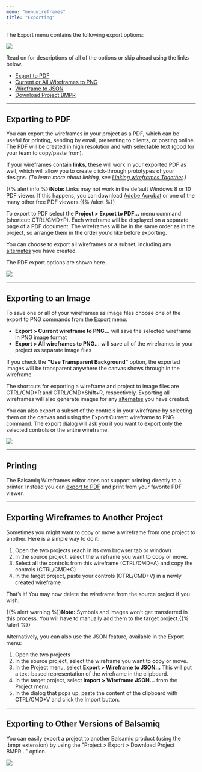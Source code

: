 ```yaml
---
menu: "menuwireframes"
title: "Exporting"
---
```


The Export menu contains the following export options:

![](//media.balsamiq.com/img/support/docs/bw/export-menu.png)

Read on for descriptions of all of the options or skip ahead using the links below.

* [Export to PDF](#exporting-to-pdf)
* [Current or All Wireframes to PNG](#exporting-to-an-image)
* [Wireframe to JSON](#exporting-wireframes-to-another-project)
* [Download Project BMPR](#exporting-to-other-versions-of-balsamiq)

* * *

## Exporting to PDF

You can export the wireframes in your project as a PDF, which can be useful for printing, sending by email, presenting to clients, or posting online. The PDF will be created in high resolution and with selectable text (good for your team to copy/paste from).

If your wireframes contain **links**, these will work in your exported PDF as well, which will allow you to create click-through prototypes of your designs. _(To learn more about linking, see [Linking wireframes Together](../linking/).)_

{{% alert info %}}**Note:** Links may not work in the default Windows 8 or 10 PDF viewer. If this happens, you can download [Adobe Acrobat](//acrobat.adobe.com/us/en/products/pdf-reader.html) or one of the many other free PDF viewers.{{% /alert %}}

To export to PDF select the **Project > Export to PDF...** menu command (shortcut: CTRL/CMD+P). Each wireframe will be displayed on a separate page of a PDF document. The wireframes will be in the same order as in the project, so arrange them in the order you'd like before exporting.

You can choose to export all wireframes or a subset, including any [alternates](../alternates/) you have created.

The PDF export options are shown here.

![](//media.balsamiq.com/img/support/docs/bw/export-options.png)

* * *

## Exporting to an Image

To save one or all of your wireframes as image files choose one of the export to PNG commands from the Export menu:

* **Export > Current wireframe to PNG...** will save the selected wireframe in PNG image format
* **Export > All wireframes to PNG...** will save all of the wireframes in your project as separate image files

If you check the **"Use Transparent Background"** option, the exported images will be transparent anywhere the canvas shows through in the wireframe.

The shortcuts for exporting a wireframe and project to image files are CTRL/CMD+R and CTRL/CMD+Shift+R, respectively. Exporting all wireframes will also generate images for any [alternates](../alternates/) you have created.

You can also export a subset of the controls in your wireframe by selecting them on the canvas and using the Export Current wireframe to PNG command. The export dialog will ask you if you want to export only the selected controls or the entire wireframe.

![](//media.balsamiq.com/img/support/docs/bw/export-selected.png)

* * *

## Printing

The Balsamiq Wireframes editor does not support printing directly to a printer. Instead you can [export to PDF](#exporting-to-pdf) and print from your favorite PDF viewer.

* * *

## Exporting Wireframes to Another Project

Sometimes you might want to copy or move a wireframe from one project to another. Here is a simple way to do it:

1. Open the two projects (each in its own browser tab or window)
2. In the source project, select the wireframe you want to copy or move.
3. Select all the controls from this wireframe (CTRL/CMD+A) and copy the controls (CTRL/CMD+C)
4. In the target project, paste your controls (CTRL/CMD+V) in a newly created wireframe

That’s it! You may now delete the wireframe from the source project if you wish.

{{% alert warning %}}**Note:** Symbols and images won’t get transferred in this process. You will have to manually add them to the target project.{{% /alert %}}

Alternatively, you can also use the JSON feature, available in the Export menu:

1.  Open the two projects
2.  In the source project, select the wireframe you want to copy or move.
3.  In the Project menu, select **Export > Wireframe to JSON...** This will put a text-based representation of the wireframe in the clipboard.
4.  In the target project, select **Import > Wireframe JSON...** from the Project menu.
5.  In the dialog that pops up, paste the content of the clipboard with CTRL/CMD+V and click the Import button.

* * *

## Exporting to Other Versions of Balsamiq

You can easily export a project to another Balsamiq product (using the .bmpr extension) by using the "Project > Export > Download Project BMPR..." option.

![](//media.balsamiq.com/img/support/docs/docs/bw/export-bmpr.png)
